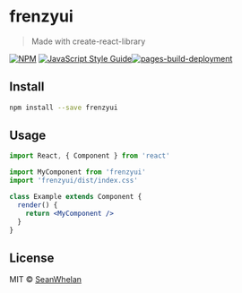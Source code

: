# frenzyui

> Made with create-react-library

[![NPM](https://img.shields.io/npm/v/frenzyui.svg)](https://www.npmjs.com/package/frenzyui) [![JavaScript Style Guide](https://img.shields.io/badge/code_style-standard-brightgreen.svg)](https://standardjs.com)[![pages-build-deployment](https://github.com/SeanWhelan/frenzyui/actions/workflows/pages/pages-build-deployment/badge.svg)](https://github.com/SeanWhelan/frenzyui/actions/workflows/pages/pages-build-deployment)

## Install

```bash
npm install --save frenzyui
```

## Usage

```jsx
import React, { Component } from 'react'

import MyComponent from 'frenzyui'
import 'frenzyui/dist/index.css'

class Example extends Component {
  render() {
    return <MyComponent />
  }
}
```

## License

MIT © [SeanWhelan](https://github.com/SeanWhelan)
